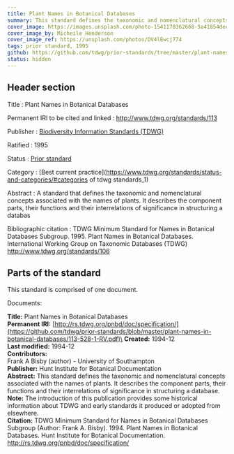 ```yaml
---
title: Plant Names in Botanical Databases
summary: This standard defines the taxonomic and nomenclatural concepts associated with the names of plants. It describes the component parts, their functions and their interrelations of significance in structuring a database. The appendices provide an outline of a preliminary data dictionary illustrating possible elements and their properties. It does not provide a data model or a data format.
cover_image: https://images.unsplash.com/photo-1541170362668-5a41854decee
cover_image_by: Micheile Henderson
cover_image_ref: https://unsplash.com/photos/DV4lEwcj774
tags: prior standard, 1995
github: https://github.com/tdwg/prior-standards/tree/master/plant-names-in-botanical-databases
status: hidden
---
```


## Header section

Title
: Plant Names in Botanical Databases

Permanent IRI to be cited and linked
: <http://www.tdwg.org/standards/113>

Publisher
: [Biodiversity Information Standards (TDWG)](https://www.tdwg.org/)

Ratified
: 1995

Status
: [Prior standard](https://www.tdwg.org/standards/status-and-categories/)

Category
: [Best current practice](https://www.tdwg.org/standards/status-and-categories/#categories of tdwg standards_1)

Abstract
: A standard that defines the taxonomic and nomenclatural concepts associated with the names of plants. It describes the component parts, their functions and their interrelations of significance in structuring a databas

Bibliographic citation
: TDWG Minimum Standard for Names in Botanical Databases Subgroup. 1995. Plant Names in Botanical Databases. International Working Group on Taxonomic Databases (TDWG) http://www.tdwg.org/standards/106

## Parts of the standard

This standard is comprised of one document. 

Documents:

**Title:** Plant Names in Botanical Databases\
**Permanent IRI:** [http://rs.tdwg.org/pnbd/doc/specification/](https://github.com/tdwg/prior-standards/blob/master/plant-names-in-botanical-databases/113-528-1-RV.pdf)\
**Created:** 1994-12\
**Last modified:** 1994-12\
**Contributors:**\
Frank A Bisby  (author) - University of Southampton \
**Publisher:** Hunt Institute for Botanical Documentation\
**Abstract:** This standard defines the taxonomic and nomenclatural concepts associated with the names of plants. It describes the component parts, their functions and their interrelations of significance in structuring a database. \
**Note:** The introduction of this publication provides some historical information about TDWG and early standards it produced or adopted from elsewhere.\
**Citation:** TDWG Minimum Standard for Names in Botanical Databases Subgroup (Author: Frank A. Bisby). 1994. Plant Names in Botanical Databases. Hunt Institute for Botanical Documentation. http://rs.tdwg.org/pnbd/doc/specification/

